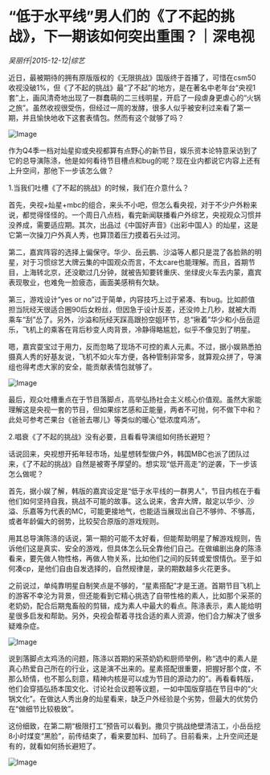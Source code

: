 # “低于水平线”男人们的《了不起的挑战》，下一期该如何突出重围？｜深电视

*吴丽仟|2015-12-12|综艺*

近日，最被期待的拥有原版版权的《无限挑战》国版终于首播了，可惜在csm50收视没破1%，但《了不起的挑战》最“了不起”的地方，是在著名中老年台“央视1套”上，画风清奇地出现了一群蠢萌的二三线明星，开启了一段虐身更虐心的“火锅之旅”。虽然收视很受伤，但经过一周的发酵，很多人似乎被安利过来看了第一期，并且愉快地收下这套表情包。然而有这个就够了吗？

![Image](http://static.ylzbl.com/uploads/ueditor/php/upload/image/20171016/1508134274915973.jpeg)

作为Q4季一档对灿星抑或央视都算有点野心的新节目，娱乐资本论特意采访到了它的总导演陈涤，他是如何看待节目槽点和bug的呢？现在业内都说它内容上还有上升空间，那他下一步该怎么做？

1.当我们吐槽《了不起的挑战》的时候，我们在介意什么？

首先，央视+灿星+mbc的组合，来头不小吧，但怎么看央视，对于不少户外粉来说，都觉得怪怪的。一个周日八点档，看完新闻联播看户外综艺，央视观众习惯并没养成，需要适应期。其次，出品过《中国好声音》《出彩中国人》的灿星，这是它第一次操刀户外真人秀，也算顶着压力摸着石头过河。

第二，嘉宾阵容的选择上偏保守。华少、岳云鹏、沙溢等人都只是混了各脸熟的明星，对于习惯综艺大牌云集的中国观众而言，不太care也能理解。而且，首期节目，上海转北京，还没歇过几分钟，就被告知要转重庆、坐绿皮火车去内蒙，嘉宾表现敬业，也难免一脸疲态，画面美感稍有欠缺。

第三，游戏设计“yes or no”过于简单，内容技巧上过于紧凑、有bug。比如颜值担当阮经天很适合圈90后女粉丝，但因急于设计反差，还没帅上几秒，就被大雨乘车“刮”怂了。另外，沙溢和阮经天踩高跟扮空姐环节，总“揪着”华少和小岳岳逗乐，飞机上的乘客在背后秒变人肉背景，冷静得略尴尬，似乎不像见到了明星。

嗯，嘉宾耍宝过于用力，反而忽略了现场不可控的素人元素。不过，据小娱熟悉拍摄真人秀的好基友说，飞机不如火车方便，各种管制非常多，就算观众拼了，导演组也得考虑大家的安全，能贡献表情包就够了。

![Image](http://si1.go2yd.com/get-image/0HWRvbfDDeK)

最后，观众吐槽重点在于节目落脚点，高举弘扬社会主义核心价值观。虽然大家能理解这是央视一套的节目，但如果综艺感和正能量，两者不可抛，何不做下中和？此处可参考芒果台《爸爸去哪儿》等类似的暖心“低浓度鸡汤”。

2.唱衰《了不起的挑战》没有必要，且看看导演组如何扬长避短？

话说回来，央视想开拓年轻市场，灿星想转型做户外，韩国MBC也派了团队过来，《了不起的挑战》自然是被寄予厚望的。想实现“低开高走”的逆袭，下一步该怎么做呢？

首先，据小娱了解，韩版的嘉宾设定是“低于水平线的一群男人”，节目内核在于看他们如何坚持自我，挑战不可能的故事。这么说来，舍弃大牌，敲定以华少、沙溢、乐嘉等为代表的MC，可能更接地气，也能适当展现出自己不够帅、不够高，或者年龄偏大的弱势，比较契合原版的游戏规则。

用其总导演陈涤的话说，第一期的可能不太好看，但能帮助明星了解游戏规则，告诉他们这是真实、安全的游戏，但具体怎么玩全靠他们自己。在做编剧出身的陈涤看来，要先做人物性格，再做人物关系，比如他们之间的反转或爱恨情仇。至于如何凑cp，是他们自由自发选择的，自然规律是，录的期数越多火花更多。

之前说过，单纯靠明星自制笑点是不够的，“星素搭配”才是王道。首期节目飞机上的游客不幸沦为背景，但还能看到它精心挑选了自带性格的素人，比如那个采茶的老奶奶，配合后期鬼畜般的剪辑，成为素人中最大的看点。陈涤表示，素人能给明星很多启发和帮助。另外，央视会帮着寻找合适的素人资源，他们合力解决了很多疑难杂症。

![Image](http://si1.go2yd.com/get-image/0HWRveZ6NF2)

说到落脚点太鸡汤的问题，陈涤以首期的采茶奶奶和厨师举例，称“选中的素人是真心热爱自己所在的行业，这是演不出来的。星素搭配很重要，把握好那个度，不那么矫情，也不那么刻意，精神内核是可以成为节目的源动力的”。再看看韩版，他们会穿插弘扬本国文化、讨论社会议题等议题，一如中国版穿插在节目中的“火锅文化”。在做达人秀出身的灿星看来，缺乏户外经验是个劣势，但最大的优势仍在“做细节比较极致”。

这份细致，在第二期“极限打工”预告可以看到。撒贝宁挑战绝壁清洁工，小岳岳挖8小时煤变“黑脸”，前传结束了，看来要加料、加码了。目前看来，上升空间还是有的，就看如何扬长避短了。

![Image](http://si1.go2yd.com/get-image/0HWRvfcnarY)

